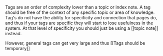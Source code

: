 Tags are an order of complexity lower than a topic or index note. A tag should be free of the context of any specific topic or area of knowledge. Tag's do not have the ability for specificity and connection that pages do, and thus if your tags are specific they will start to lose usefulness in the system. At that level of specificity you should just be using a [[topic note]] instead. 

However, general tags can get very large and thus [[Tags should be temporary]]